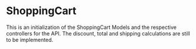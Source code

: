# ShoppingCart

This is an initialization of the ShoppingCart Models and the respective controllers for the API.
The discount, total and shipping calculations are still to be implemented. 
